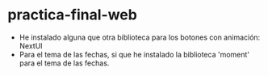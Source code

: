 # practica-final-web

- He instalado alguna que otra biblioteca para los botones con animación: NextUI
- Para el tema de las fechas, si que he instalado la biblioteca 'moment' para el tema de las fechas.
